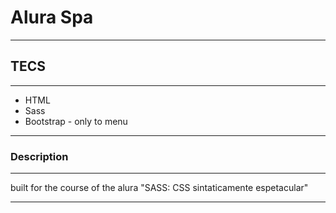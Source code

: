 <h1>Alura Spa</h1>
<hr>
<h2>TECS</h2>
<hr>
<ul>
    <li>HTML</li>
    <li>Sass</li>
    <li>Bootstrap - only to menu</li>
</ul>
<hr>
<h3>Description</h3>
<hr>
<p>built for the course of the alura "SASS: CSS sintaticamente espetacular"<p>
<hr>
